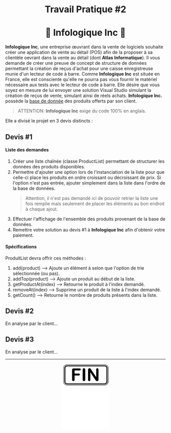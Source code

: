 <h1 align="Center">Travail Pratique #2</h1>
<h1 align="Center">🧾 Infologique Inc 🧾</h1>

**Infologique Inc**, une entreprise œuvrant dans la vente de logiciels souhaite créer une application de vente au détail (POS) afin de la proposer à sa clientèle oevrant dans la vente au détail (dont **Atlas Informatique**). Il vous demande de créer une preuve de concept de structure de données permettant la création de reçus d'achat pour une caisse enregistreuse munie d'un lecteur de code à barre. Comme **Infologique Inc** est située en France, elle est consciente qu'elle ne pourra pas vous fournir le matériel nécessaire aux tests avec le lecteur de code à barre. Elle désire que vous soyez en mesure de lui envoyer une solution Visual Studio simulant la création de reçus de vente, simulant ainsi de réels achats. **Infologique Inc.** possède la [base de donnée](./_bin/products.dat) des produits offerts par son client.

> ATTENTION: **Infologique Inc** exige du code 100% en anglais.

Elle a divisé le projet en 3 devis distincts :

## Devis #1

#### Liste des demandes

1. Créer une liste chaînée (classe ProductList) permettant de structurer les données des produits disponibles.
2. Permettre d'ajouter une option lors de l'instanciation de la liste pour que celle-ci place les produits en ordre croissant ou décroissant de prix. Si l'option n'est pas entrée, ajouter simplement dans la liste dans l'ordre de la base de données.
   > Attention, il n'est pas demandé ici de pouvoir retrier la liste une fois remplie mais seulement de placer les éléments au bon endroit à chaque ajout.
3. Effectuer l'affichage de l'ensemble des produits provenant de la base de données.
4. Remettre votre solution au devis #1 à **Infologique Inc** afin d'obtenir votre paiement.

#### Spécifications

ProduitList devra offrir ces méthodes :

1. add(product) --> Ajoute un élément à selon que l'option de trie sélectionnée (ou pas).
2. addTop(product) --> Ajoute un produit au début de la liste.
3. getProductAt(index) --> Retourne le produit à l'index demandé.
4. removeAt(index) --> Supprime un produit de la liste à l'index demandé.
5. getCount() --> Retourne le nombre de produits présents dans la liste.

## Devis #2

En analyse par le client...

## Devis #3

En analyse par le client...

<hr/>
<p align="Center"><img src="./images/end.png" alt="drawing" width="150"/></p>

